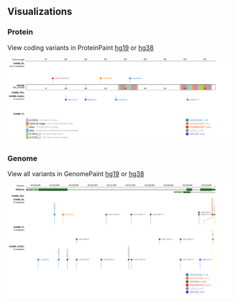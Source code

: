 ## Visualizations
### Protein
View coding variants in ProteinPaint [hg19](https://morinlab.github.io/LLMPP/GAMBL/ZNF296_protein.html)  or [hg38](https://morinlab.github.io/LLMPP/GAMBL/ZNF296_protein_hg38.html)

![](images/proteinpaint/ZNF296_NM_145288.svg)

### Genome
View all variants in GenomePaint [hg19](https://morinlab.github.io/LLMPP/GAMBL/ZNF296.html)  or [hg38](https://morinlab.github.io/LLMPP/GAMBL/ZNF296_hg38.html)

![](images/proteinpaint/ZNF296.svg)

